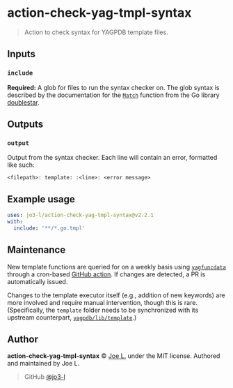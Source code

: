 # action-check-yag-tmpl-syntax

> Action to check syntax for YAGPDB template files.

## Inputs

### `include`

**Required:** A glob for files to run the syntax checker on. The glob syntax is described by the documentation for the [`Match`](https://pkg.go.dev/github.com/bmatcuk/doublestar/v4#Match) function from the Go library [doublestar](https://github.com/bmatcuk/doublestar).

## Outputs

### `output`

Output from the syntax checker. Each line will contain an error, formatted like such:

```
<filepath>: template: :<line>: <error message>
```

## Example usage

```yml
uses: jo3-l/action-check-yag-tmpl-syntax@v2.2.1
with:
  include: '**/*.go.tmpl'
```

## Maintenance

New template functions are queried for on a weekly basis using [`yagfuncdata`](https://github.com/jo3-l/yagfuncdata) through a cron-based [GitHub action](./.github/workflows/regenerate-funcs.yml). If changes are detected, a PR is automatically issued.

Changes to the template executor itself (e.g., addition of new keywords) are more involved and require manual intervention, though this is rare. (Specifically, the `template` folder needs to be synchronized with its upstream counterpart, [`yagpdb/lib/template`](https://github.com/botlabs-gg/yagpdb/tree/master/lib/template).)

## Author

**action-check-yag-tmpl-syntax** © [Joe L.](https://github.com/jo3-l) under the MIT license. Authored and maintained by Joe L.

> GitHub [@jo3-l](https://github.com/jo3-l)
